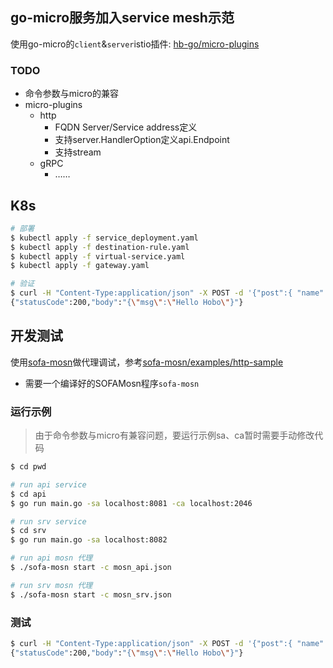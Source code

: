 ## go-micro服务加入service mesh示范

使用go-micro的`client`&`server`istio插件: [hb-go/micro-plugins](https://github.com/hb-go/micro-plugins)

### TODO
- 命令参数与micro的兼容
- micro-plugins
    - http
        - FQDN Server/Service address定义
        - 支持server.HandlerOption定义api.Endpoint
        - 支持stream
    - gRPC
        - ……

## K8s
```bash
# 部署
$ kubectl apply -f service_deployment.yaml
$ kubectl apply -f destination-rule.yaml
$ kubectl apply -f virtual-service.yaml
$ kubectl apply -f gateway.yaml

# 验证
$ curl -H "Content-Type:application/json" -X POST -d '{"post":{ "name":{"key":"name","values":["Hobo"]}}}' http://192.168.99.100:31380/Example.Call
{"statusCode":200,"body":"{\"msg\":\"Hello Hobo\"}"}
```

## 开发测试

使用[sofa-mosn](https://github.com/alipay/sofa-mosn)做代理调试，参考[sofa-mosn/examples/http-sample](https://github.com/alipay/sofa-mosn/tree/master/examples/http-sample)

- 需要一个编译好的SOFAMosn程序`sofa-mosn`

### 运行示例
> 由于命令参数与micro有兼容问题，要运行示例sa、ca暂时需要手动修改代码
```bash
$ cd pwd

# run api service
$ cd api
$ go run main.go -sa localhost:8081 -ca localhost:2046

# run srv service
$ cd srv
$ go run main.go -sa localhost:8082

# run api mosn 代理
$ ./sofa-mosn start -c mosn_api.json

# run srv mosn 代理
$ ./sofa-mosn start -c mosn_srv.json
```

### 测试
```bash
$ curl -H "Content-Type:application/json" -X POST -d '{"post":{ "name":{"key":"name","values":["Hobo"]}}}' http://127.0.0.1:2045/Example.Call
{"statusCode":200,"body":"{\"msg\":\"Hello Hobo\"}"}
```
